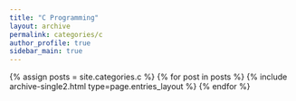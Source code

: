 ```yaml
---
title: "C Programming"
layout: archive
permalink: categories/c
author_profile: true
sidebar_main: true
---
```



{% assign posts = site.categories.c %}
{% for post in posts %} {% include archive-single2.html type=page.entries_layout %} {% endfor %}
